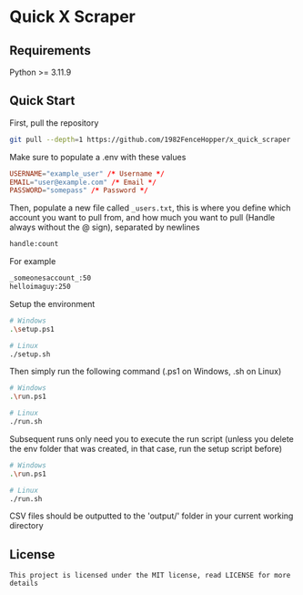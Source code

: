 # Quick X Scraper

## Requirements

Python >= 3.11.9

## Quick Start

First, pull the repository

```bash
git pull --depth=1 https://github.com/1982FenceHopper/x_quick_scraper
```

Make sure to populate a .env with these values

```toml
USERNAME="example_user" /* Username */
EMAIL="user@example.com" /* Email */
PASSWORD="somepass" /* Password */
```

Then, populate a new file called `_users.txt`, this is where you define which account you want to pull from, and how much you want to pull (Handle always without the @ sign), separated by newlines

```txt
handle:count
```

For example

```txt
_someonesaccount_:50
helloimaguy:250
```

Setup the environment

```bash
# Windows
.\setup.ps1

# Linux
./setup.sh
```

Then simply run the following command (.ps1 on Windows, .sh on Linux)

```bash
# Windows
.\run.ps1

# Linux
./run.sh
```

Subsequent runs only need you to execute the run script (unless you delete the env folder that was created, in that case, run the setup script before)

```bash
# Windows
.\run.ps1

# Linux
./run.sh
```

CSV files should be outputted to the 'output/' folder in your current working directory

## License

```
This project is licensed under the MIT license, read LICENSE for more details
```
